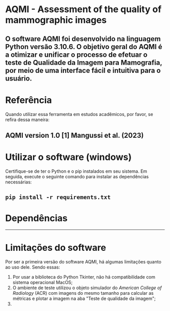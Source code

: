 # AQMI - Assessment of the quality of mammographic images

O software AQMI foi desenvolvido na linguagem Python versão 3.10.6. O objetivo geral do AQMI é a otimizar e unificar o processo de efetuar o teste de Qualidade da Imagem para Mamografia, por meio de uma interface fácil e intuitiva para o usuário. 
---
# Referência 

Quando utilizar essa ferramenta em estudos acadêmicos, por favor, se refira dessa maneira:

AQMI version 1.0 [1] Mangussi et al. (2023) 
---
# Utilizar o software (windows)

Certifique-se de ter o Python e o pip instalados em seu sistema. Em seguida, execute o seguinte comando para instalar as dependências necessárias:

```pip install -r requirements.txt```
---
# Dependências
---
# Limitações do software
Por ser a primeira versão do software AQMI, há algumas limitações quanto ao uso dele. Sendo essas:
1. Por usar a biblioteca do Python Tkinter, não há compatibilidade com sistema operacional MacOS;
2. O ambiente de teste utilizou o objeto simulador do *American College of Radiology* (ACR) com imagens do mesmo tamanho para calcular as métricas e plotar a imagem na aba "Teste de qualidade da imagem";
3. 
